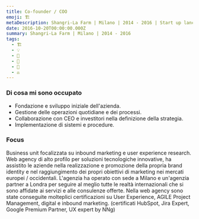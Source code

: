 ```yaml
---
title: Co-founder / COO 
emoji: 🏗️
metaDescription: Shangri-La Farm | Milano | 2014 - 2016 | Start up lanciata in Endurance Group. Seed round da 320k €. Elevato livello di competenze eterogenee, da quelle creative da agenzia a quelle più tecnologiche di sviluppo software. Ero PM, Tech evangelist e UX expert.
date: 2016-10-20T00:00:00.000Z
summary: Shangri-La Farm | Milano | 2014 - 2016
tags:
  - 🏗️
  - 💡
  - 🔧
  - 🚀
  - 🤝
  - ⚖️
---
```


### Di cosa mi sono occupato

- Fondazione e sviluppo iniziale dell'azienda.
- Gestione delle operazioni quotidiane e dei processi.
- Collaborazione con CEO e investitori nella definizione della strategia.
- Implementazione di sistemi e procedure.


### Focus

Business unit focalizzata su inbound marketing e user experience research. Web agency di alto profilo per soluzioni tecnologiche innovative, ha assistito le aziende nella realizzazione e promozione della propria brand identity e  nel raggiungimento dei propri obiettivi di marketing nei mercati europei / occidentali. L'agenzia ha operato con sede a Milano e un'agenzia partner a Londra per seguire al meglio tutte le realtà internazionali che si sono affidate ai servizi e alle consulenze offerte. Nella web agency sono state conseguite molteplici certificazioni su User Experience, AGILE Project Management, digital e inbound marketing.
(certificati HubSpot, Jira Expert, Google Premium Partner, UX expert by NNg)
